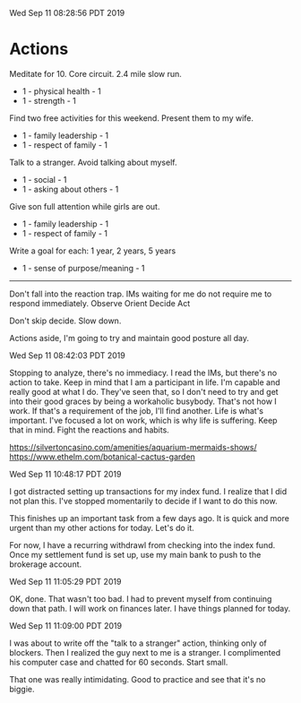 Wed Sep 11 08:28:56 PDT 2019

# Actions

Meditate for 10.  Core circuit.  2.4 mile slow run.
  * 1 - physical health - 1
  * 1 - strength - 1

Find two free activities for this weekend.  Present them to my wife.
  * 1 - family leadership - 1
  * 1 - respect of family - 1

Talk to a stranger.  Avoid talking about myself.
  * 1 - social - 1
  * 1 - asking about others - 1

Give son full attention while girls are out.
  * 1 - family leadership - 1
  * 1 - respect of family - 1

Write a goal for each: 1 year, 2 years, 5 years
  * 1 - sense of purpose/meaning - 1

---

Don't fall into the reaction trap.  IMs waiting for me do not require me to
respond immediately.  Observe Orient Decide Act

Don't skip decide.  Slow down.

Actions aside, I'm going to try and maintain good posture all day.


Wed Sep 11 08:42:03 PDT 2019

Stopping to analyze, there's no immediacy.  I read the IMs, but there's no
action to take.  Keep in mind that I am a participant in life.  I'm capable and
really good at what I do.  They've seen that, so I don't need to try and get
into their good graces by being a workaholic busybody.  That's not how I work.
If that's a requirement of the job, I'll find another.  Life is what's
important.  I've focused a lot on work, which is why life is suffering.  Keep
that in mind.  Fight the reactions and habits.

https://silvertoncasino.com/amenities/aquarium-mermaids-shows/
https://www.ethelm.com/botanical-cactus-garden

Wed Sep 11 10:48:17 PDT 2019

I got distracted setting up transactions for my index fund.  I realize that I
did not plan this.  I've stopped momentarily to decide if I want to do this now.

This finishes up an important task from a few days ago.  It is quick and more
urgent than my other actions for today.  Let's do it.

For now, I have a recurring withdrawl from checking into the index fund.  Once
my settlement fund is set up, use my main bank to push to the brokerage account.

Wed Sep 11 11:05:29 PDT 2019

OK, done.  That wasn't too bad.  I had to prevent myself from continuing down
that path.  I will work on finances later.  I have things planned for today.

Wed Sep 11 11:09:00 PDT 2019

I was about to write off the "talk to a stranger" action, thinking only of
blockers.  Then I realized the guy next to me is a stranger.  I complimented his
computer case and chatted for 60 seconds.  Start small.

That one was really intimidating.  Good to practice and see that it's no biggie.
